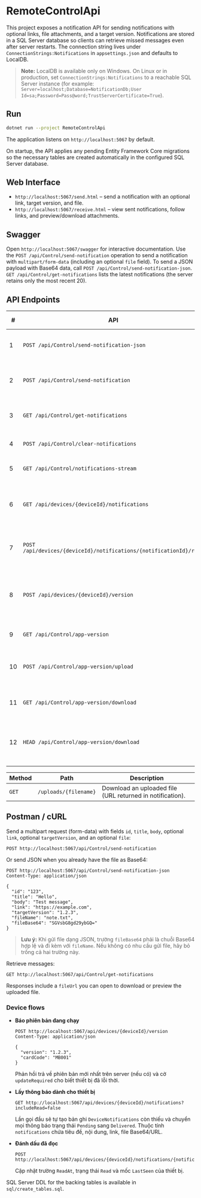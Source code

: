RemoteControlApi
=================

This project exposes a notification API for sending notifications with optional
links, file attachments, and a target version. Notifications are stored in a SQL Server database so
clients can retrieve missed messages even after server restarts. The connection
string lives under `ConnectionStrings:Notifications` in `appsettings.json` and
defaults to LocalDB.

> **Note:** LocalDB is available only on Windows. On Linux or in production, set
> `ConnectionStrings:Notifications` to a reachable SQL Server instance (for
> example: `Server=localhost;Database=NotificationDb;User Id=sa;Password=Pass@word;TrustServerCertificate=True`).

## Run

```bash
dotnet run --project RemoteControlApi
```

The application listens on `http://localhost:5067` by default.

On startup, the API applies any pending Entity Framework Core migrations so the
necessary tables are created automatically in the configured SQL Server
database.

## Web Interface

- `http://localhost:5067/send.html` – send a notification with an optional link, target version, and file.
- `http://localhost:5067/receive.html` – view sent notifications, follow links, and preview/download attachments.

## Swagger

Open `http://localhost:5067/swagger` for interactive documentation. Use the
`POST /api/Control/send-notification` operation to send a notification with
`multipart/form-data` (including an optional `file` field). To send a JSON payload
with Base64 data, call `POST /api/Control/send-notification-json`. `GET
/api/Control/get-notifications` lists the latest notifications (the server
retains only the most recent 20).

## API Endpoints

| # | API | Chức năng chính |
| - | --- | ---------------- |
| 1 | `POST /api/Control/send-notification-json` | Gửi thông báo dạng JSON (đính kèm file qua base64). |
| 2 | `POST /api/Control/send-notification` | Gửi thông báo với file upload dạng `multipart/form-data`. |
| 3 | `GET /api/Control/get-notifications` | Lấy danh sách thông báo hiện có (có phân trang). |
| 4 | `POST /api/Control/clear-notifications` | Xóa toàn bộ thông báo khỏi hàng đợi. |
| 5 | `GET /api/Control/notifications-stream` | Stream SSE để nhận thông báo thời gian thực. |
| 6 | `GET /api/devices/{deviceId}/notifications` | Lấy thông báo (chưa đọc hoặc toàn bộ) cho một thiết bị và cập nhật `LastSeen`. |
| 7 | `POST /api/devices/{deviceId}/notifications/{notificationId}/read` | Đánh dấu thông báo đã đọc, ghi nhận thời điểm và cập nhật trạng thái. |
| 8 | `POST /api/devices/{deviceId}/version` | Thiết bị báo phiên bản hiện tại (kèm `cardCode` tuỳ chọn) để server so sánh với bản mới nhất. |
| 9 | `GET /api/Control/app-version` | Trả về thông tin phiên bản ứng dụng mới nhất. |
| 10 | `POST /api/Control/app-version/upload` | Upload bản build mới (APK/IPA) và cập nhật manifest. |
| 11 | `GET /api/Control/app-version/download` | Tải xuống bản build mới cho thiết bị (Android/iOS). |
| 12 | `HEAD /api/Control/app-version/download` | Kiểm tra metadata (kích thước, SHA256, content type) của bản build mới. |

| Method | Path | Description |
| ------ | ---- | ----------- |
| `GET` | `/uploads/{filename}` | Download an uploaded file (URL returned in notification). |

## Postman / cURL

Send a multipart request (form-data) with fields `id`, `title`, `body`, optional `link`, optional `targetVersion`, and an optional `file`:

```
POST http://localhost:5067/api/Control/send-notification
```

Or send JSON when you already have the file as Base64:

```
POST http://localhost:5067/api/Control/send-notification-json
Content-Type: application/json

{
  "id": "123",
  "title": "Hello",
  "body": "Test message",
  "link": "https://example.com",
  "targetVersion": "1.2.3",
  "fileName": "note.txt",
  "fileBase64": "SGVsbG8gd29ybGQ="
}
```

> **Lưu ý:** Khi gửi file dạng JSON, trường `fileBase64` phải là chuỗi Base64 hợp lệ và đi kèm với `fileName`. Nếu không có nhu cầu gửi file, hãy bỏ trống cả hai trường này.

Retrieve messages:

```
GET http://localhost:5067/api/Control/get-notifications
```

Responses include a `fileUrl` you can open to download or preview the uploaded file.

### Device flows

- **Báo phiên bản đang chạy**

  ```http
  POST http://localhost:5067/api/devices/{deviceId}/version
  Content-Type: application/json

  {
    "version": "1.2.3",
    "cardCode": "MB001"
  }
  ```

  Phản hồi trả về phiên bản mới nhất trên server (nếu có) và cờ `updateRequired` cho biết thiết bị đã lỗi thời.

- **Lấy thông báo dành cho thiết bị**

  ```http
  GET http://localhost:5067/api/devices/{deviceId}/notifications?includeRead=false
  ```

  Lần gọi đầu sẽ tự tạo bản ghi `DeviceNotifications` còn thiếu và chuyển mọi thông báo trạng thái `Pending` sang `Delivered`. Thuộc tính `notifications` chứa tiêu đề, nội dung, link, file Base64/URL.

- **Đánh dấu đã đọc**

  ```http
  POST http://localhost:5067/api/devices/{deviceId}/notifications/{notificationId}/read
  ```

  Cập nhật trường `ReadAt`, trạng thái `Read` và mốc `LastSeen` của thiết bị.

SQL Server DDL for the backing tables is available in `sql/create_tables.sql`.

